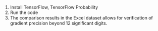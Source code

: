1. Install TensorFlow, TensorFlow Probability
2. Run the code
3. The comparison results in the Excel dataset allows for verification of gradient precision beyond 12 significant digits. 
